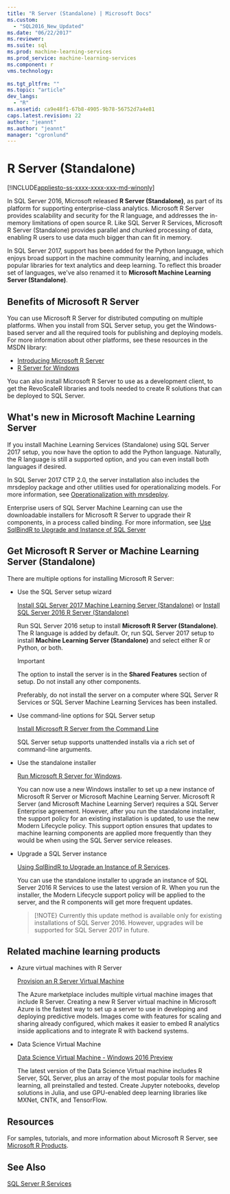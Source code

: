 ```yaml
---
title: "R Server (Standalone) | Microsoft Docs"
ms.custom: 
  - "SQL2016_New_Updated"
ms.date: "06/22/2017"
ms.reviewer: 
ms.suite: sql
ms.prod: machine-learning-services
ms.prod_service: machine-learning-services
ms.component: r
vms.technology: 
  
ms.tgt_pltfrm: ""
ms.topic: "article"
dev_langs: 
  - "R"
ms.assetid: ca9e48f1-67b8-4905-9b78-56752d7a4e81
caps.latest.revision: 22
author: "jeannt"
ms.author: "jeannt"
manager: "cgronlund"
---
```

# R Server (Standalone)
[!INCLUDE[appliesto-ss-xxxx-xxxx-xxx-md-winonly](../../includes/appliesto-ss-xxxx-xxxx-xxx-md-winonly.md)]

In SQL Server 2016, Microsoft released **R Server (Standalone)**, as part of its platform for supporting enterprise-class analytics.  Microsoft R Server provides scalability and security for the R language, and addresses the in-memory limitations of open source R. Like SQL Server R Services, Microsoft R Server (Standalone) provides parallel and chunked processing of data, enabling R users to use data much bigger than can fit in memory.

In SQL Server 2017, support has been added for the Python language, which enjoys broad support in the machine community learning, and includes popular libraries for text analytics and deep learning.  To reflect this broader set of languages, we've also renamed it to **Microsoft Machine Learning Server (Standalone)**.

## Benefits of Microsoft R Server

You can use Microsoft R Server for distributed computing on multiple platforms. When you install from SQL Server setup, you get the Windows-based server and all the required tools for publishing and deploying models. For more information about other platforms, see these resources in the MSDN library:

+ [Introducing Microsoft R Server](https://msdn.microsoft.com/microsoft-r/rserver)
+ [R Server for Windows](https://msdn.microsoft.com/microsoft-r/rserver-install-windows)

You can also install Microsoft R Server to use as a development client, to get the RevoScaleR libraries and tools needed to create R solutions that can be deployed to SQL Server.

## What's new in Microsoft Machine Learning Server

If you install Machine Learning Services (Standalone) using SQL Server 2017 setup, you now have the option to add the Python language. Naturally, the R language is still a supported option, and you can even install both languages if desired.
 
In SQL Server 2017 CTP 2.0, the server installation also includes the mrsdeploy package and other utilities used for operationalizing models. For more information, see [Operationalization with mrsdeploy](../../advanced-analytics/operationalization-with-mrsdeploy.md).

Enterprise users of SQL Server Machine Learning can use the downloadable installers for Microsoft R Server to upgrade their R components, in a process called binding. For more information, see [Use SqlBindR to Upgrade and Instance of SQL Server](use-sqlbindr-exe-to-upgrade-an-instance-of-sql-server.md)

## Get Microsoft R Server or Machine Learning Server (Standalone)

 There are multiple options for installing Microsoft R Server:

+ Use the SQL Server setup wizard

  [Install SQL Server 2017 Machine Learning Server (Standalone)](../install/sql-machine-learning-standalone-windows-install.md) or [Install SQL Server 2016 R Server (Standalone)](../install/sql-r-standalone-windows-install.md)

  Run SQL Server 2016 setup to install **Microsoft R Server (Standalone)**. The R language is added by default.
  Or, run SQL Server 2017 setup to install **Machine Learning Server (Standalone)** and select either R or Python, or both.

  > [!IMPORTANT]
  > The option to install the server is in the **Shared Features** section of setup. Do not install any other components.
  >
  > Preferably, do not install the server on a computer where SQL Server R Services or SQL Server Machine Learning Services has been installed.

+ Use command-line options for SQL Server setup

  [Install Microsoft R Server from the Command Line](../install/sql-ml-component-commandline-install.md)

  SQL Server setup supports unattended installs via a rich set of command-line arguments.

+ Use the standalone installer

  [Run Microsoft R Server for Windows](https://msdn.microsoft.com/microsoft-r/rserver-install-windows).

  You can now use a new Windows installer to set up a new instance of Microsoft R Server or Microsoft Machine Learning Server.  Microsoft R Server (and Microsoft Machine Learning Server) requires a SQL Server Enterprise agreement. However, after you run the standalone installer, the support policy for an existing installation is updated, to use the new Modern Lifecycle policy. This support option ensures that updates to machine learning components are applied more frequently than they would be when using the SQL Server service releases.

  
+ Upgrade a SQL Server instance

  [Using SqlBindR to Upgrade an Instance of R Services](./use-sqlbindr-exe-to-upgrade-an-instance-of-sql-server.md).
  
  You can use the standalone installer to upgrade an instance of SQL Server 2016 R Services to use the latest version of R. When you run the installer, the Modern Lifecycle support policy will be applied to the server, and the R components will get more frequent updates.
  
  > [!NOTE}
  > Currently this update method is available only for existing installations of SQL Server 2016. However, upgrades will be supported for SQL Server 2017 in future.

## Related machine learning products

+ Azure virtual machines with R Server

  [Provision an R Server Virtual Machine](../../advanced-analytics/r-services/provision-the-r-server-only-sql-server-2016-enterprise-vm-on-azure.md)
  
  The Azure marketplace includes multiple virtual machine images that include R Server. Creating a new R Server virtual machine in Microsoft Azure is the fastest way to set up a server to use in developing and deploying predictive models. Images come with features for scaling and sharing already configured, which makes it easier to embed R analytics inside applications and to integrate R with backend systems.

+ Data Science Virtual Machine

  [Data Science Virtual Machine - Windows 2016 Preview](http://aka.ms/dsvm/win2016)

  The latest version of the Data Science Virtual machine includes R Server, SQL Server, plus an array of the most popular tools for machine learning, all preinstalled and tested. Create Jupyter notebooks, develop solutions in Julia, and use GPU-enabled deep learning libraries like MXNet, CNTK, and TensorFlow.

## Resources

For samples, tutorials, and more information about Microsoft R Server, see [Microsoft R Products](https://msdn.microsoft.com/microsoft-r/microsoft-r-getting-started).

## See Also

 [SQL Server R Services](../../advanced-analytics/r/sql-server-r-services.md)

